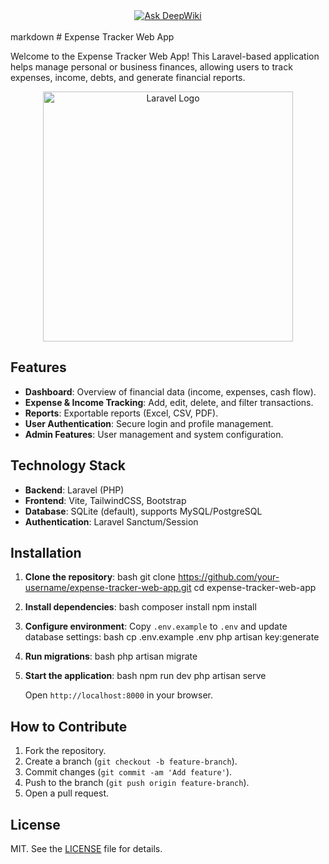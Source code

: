 <center> <a href="https://deepwiki.com/rabbi696/expense-tracker-web-app"><img src="https://deepwiki.com/badge.svg" alt="Ask DeepWiki"></a> </center>
</br>
markdown
# Expense Tracker Web App

Welcome to the Expense Tracker Web App! This Laravel-based application helps manage personal or business finances, allowing users to track expenses, income, debts, and generate financial reports.

<p align="center">
  <p align="center"><a href="https://laravel.com" target="_blank"><img src="https://iili.io/F09Slbp.png" width="400" alt="Laravel Logo"></a></p>
</p>

## Features
- **Dashboard**: Overview of financial data (income, expenses, cash flow).
- **Expense & Income Tracking**: Add, edit, delete, and filter transactions.
- **Reports**: Exportable reports (Excel, CSV, PDF).
- **User Authentication**: Secure login and profile management.
- **Admin Features**: User management and system configuration.

## Technology Stack
- **Backend**: Laravel (PHP)
- **Frontend**: Vite, TailwindCSS, Bootstrap
- **Database**: SQLite (default), supports MySQL/PostgreSQL
- **Authentication**: Laravel Sanctum/Session

## Installation
1. **Clone the repository**:
   bash
   git clone https://github.com/your-username/expense-tracker-web-app.git
   cd expense-tracker-web-app
   

2. **Install dependencies**:
   bash
   composer install
   npm install
   

3. **Configure environment**:
   Copy `.env.example` to `.env` and update database settings:
   bash
   cp .env.example .env
   php artisan key:generate
   

4. **Run migrations**:
   bash
   php artisan migrate
   

5. **Start the application**:
   bash
   npm run dev
   php artisan serve
   

   Open `http://localhost:8000` in your browser.

## How to Contribute
1. Fork the repository.
2. Create a branch (`git checkout -b feature-branch`).
3. Commit changes (`git commit -am 'Add feature'`).
4. Push to the branch (`git push origin feature-branch`).
5. Open a pull request.

## License
MIT. See the [LICENSE](LICENSE) file for details.
